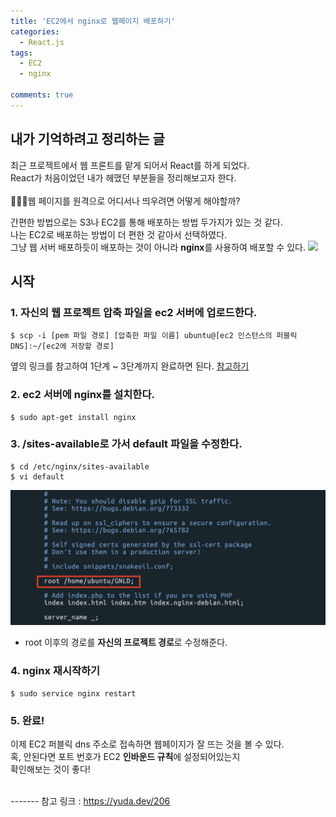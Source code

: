 ```yaml
---
title: 'EC2에서 nginx로 웹페이지 배포하기'
categories:
  - React.js
tags:
  - EC2
  - nginx

comments: true
---
```


## 내가 기억하려고 정리하는 글

최근 프로젝트에서 웹 프론트를 맡게 되어서 React를 하게 되었다. <br>
React가 처음이었던 내가 헤맸던 부분들을 정리해보고자 한다. <br>
<br>
👩🏻‍💻웹 페이지를 원격으로 어디서나 띄우려면 어떻게 해야할까? <br>

간편한 방법으로는 S3나 EC2를 통해 배포하는 방법 두가지가 있는 것 같다. <br>
나는 EC2로 배포하는 방법이 더 편한 것 같아서 선택하였다.<br>
그냥 웹 서버 배포하듯이 배포하는 것이 아니라 **nginx**를 사용하여 배포할 수 있다.
<img src="https://www.nginx.com/wp-content/uploads/2018/08/NGINX-logo-rgb-large.png">

## 시작

### 1. 자신의 웹 프로젝트 압축 파일을 ec2 서버에 업로드한다. 
~~~
$ scp -i [pem 파일 경로] [압축한 파일 이름] ubuntu@[ec2 인스턴스의 퍼블릭 DNS]:~/[ec2에 저장할 경로]
~~~
옆의 링크를 참고하여 1단계 ~ 3단계까지 완료하면 된다. 
<a href = "https://github.com/kyeahen/ExpressionRekognitionMusicService/blob/master/Guide/EC2%EC%97%90%20%EC%84%9C%EB%B2%84%20%EB%B0%B0%ED%8F%AC%ED%95%98%EA%B8%B0.md"> 참고하기 </a> 


### 2. ec2 서버에 nginx를 설치한다.
~~~
$ sudo apt-get install nginx
~~~

### 3. /sites-available로 가서 default 파일을 수정한다.
~~~
$ cd /etc/nginx/sites-available
$ vi default
~~~
 <a href="/assets/images/react-nginx.png"><img src="/assets/images/react-nginx.png"></a>
 <br>
 * root 이후의 경로를 **자신의 프로젝트 경로**로 수정해준다.

### 4. nginx 재시작하기

~~~
$ sudo service nginx restart
~~~

### 5. 완료!
이제 EC2 퍼블릭 dns 주소로 접속하면 웹페이지가 잘 뜨는 것을 볼 수 있다. <br>
혹, 안된다면 포트 번호가 EC2 **인바운드 규칙**에 설정되어있는지 <br>
확인해보는 것이 좋다!

<br>
-------
참고 링크 : <a href = "https://yuda.dev/206"> https://yuda.dev/206 </a>

